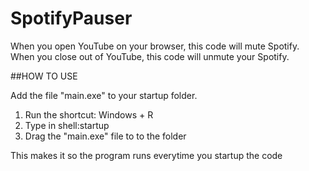 # SpotifyPauser
When you open YouTube on your browser, this code will mute Spotify. When you close out of YouTube, this code will unmute your Spotify.

##HOW TO USE

Add the file "main.exe" to your startup folder. 
1. Run the shortcut: Windows + R
2. Type in shell:startup
3. Drag the "main.exe" file to to the folder

This makes it so the program runs everytime you startup the code
